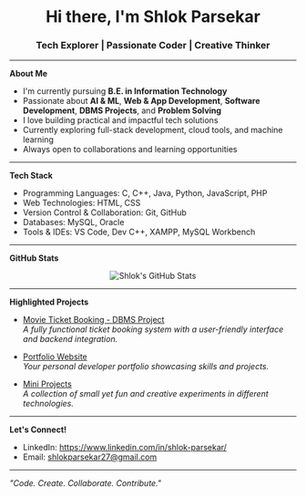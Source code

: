<h1 align="center">Hi there, I'm Shlok Parsekar</h1>
<h3 align="center">Tech Explorer | Passionate Coder | Creative Thinker</h3>

---

**About Me**

- I'm currently pursuing **B.E. in Information Technology**  
- Passionate about **AI & ML**, **Web & App Development**, **Software Development**, **DBMS Projects**, and **Problem Solving**
- I love building practical and impactful tech solutions  
- Currently exploring full-stack development, cloud tools, and machine learning
- Always open to collaborations and learning opportunities

---

**Tech Stack**

- Programming Languages: C, C++, Java, Python, JavaScript, PHP
- Web Technologies: HTML, CSS
- Version Control & Collaboration: Git, GitHub
- Databases: MySQL, Oracle
- Tools & IDEs: VS Code, Dev C++, XAMPP, MySQL Workbench 

---

**GitHub Stats**

<p align="center">
  <img src="https://github-readme-stats.vercel.app/api?username=shlokparsekar27&show_icons=true&theme=tokyonight" alt="Shlok's GitHub Stats" />
</p>

---

**Highlighted Projects**

- [Movie Ticket Booking - DBMS Project](https://github.com/shlokparsekar27/MovieTicketBooking-DBMS)  
  _A fully functional ticket booking system with a user-friendly interface and backend integration._

- [Portfolio Website](https://github.com/shlokparsekar27/your-repo)  
  _Your personal developer portfolio showcasing skills and projects._

- [Mini Projects](https://github.com/shlokparsekar27?tab=repositories)  
  _A collection of small yet fun and creative experiments in different technologies._

---

**Let's Connect!**

- LinkedIn: https://www.linkedin.com/in/shlok-parsekar/
- Email: [shlokparsekar27@gmail.com](mailto:shlokparsekar27@gmail.com)

---

_"Code. Create. Collaborate. Contribute."_
